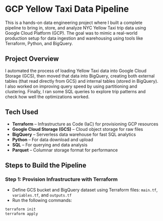 # GCP Yellow Taxi Data Pipeline

This is a hands-on data engineering project where I built a complete pipeline to bring in, store, and analyze NYC Yellow Taxi trip data using Google Cloud Platform (GCP). The goal was to mimic a real-world production setup for data ingestion and warehousing using tools like Terraform, Python, and BigQuery.

## Project Overview

I automated the process of loading Yellow Taxi data into Google Cloud Storage (GCS), then moved that data into BigQuery, creating both external tables (that read directly from GCS) and internal tables (stored in BigQuery). I also worked on improving query speed by using partitioning and clustering. Finally, I ran some SQL queries to explore trip patterns and check how well the optimizations worked.

## Tech Used

- **Terraform** – Infrastructure as Code (IaC) for provisioning GCP resources
- **Google Cloud Storage (GCS)** – Cloud object storage for raw files
- **BigQuery** – Serverless data warehouse for fast SQL analytics
- **Python** – For data download and upload
- **SQL** – For querying and data analysis
- **Parquet** – Columnar storage format for performance


## Steps to Build the Pipeline

### Step 1: Provision Infrastructure with Terraform

- Define GCS bucket and BigQuery dataset using Terraform files: `main.tf`, `variables.tf`, and `outputs.tf`
- Run the following commands:

```bash
terraform init
terraform apply
